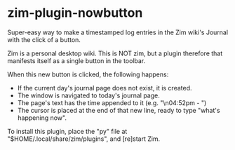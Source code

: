 # zim-plugin-nowbutton
Super-easy way to make a timestamped log entries in the Zim wiki's Journal with the click of a button.

Zim is a personal desktop wiki. This is NOT zim, but a plugin therefore that manifests itself as a single button in the toolbar.

When this new button is clicked, the following happens:
* If the current day's journal page does not exist, it is created.
* The window is navigated to today's journal page.
* The page's text has the time appended to it (e.g. "\n04:52pm - ")
* The cursor is placed at the end of that new line, ready to type "what's happening now".

To install this plugin, place the "py" file at "$HOME/.local/share/zim/plugins", and [re]start Zim.
